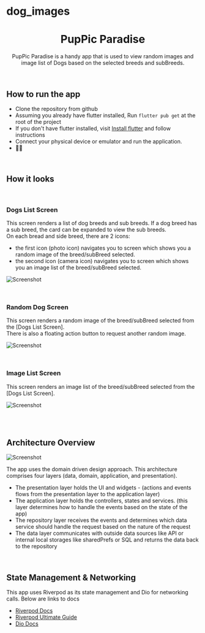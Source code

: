 # dog_images

<h1 align="center">
 PupPic Paradise 
</h1>

<p align="center">
    PupPic Paradise is a handy app that is used to view random images and image list of Dogs based on the selected breeds and subBreeds.
</p>

<br/>

## How to run the app

- Clone the repository from github
- Assuming you already have flutter installed, Run `flutter pub get` at the root of the project
- If you don't have flutter installed, visit <a href="https://docs.flutter.dev/get-started/install" target="_blank">Install flutter</a> and follow instructions
- Connect your physical device or emulator and run the application.
- 🎊🥳


<br/>

## How it looks

<br/>

### Dogs List Screen

This screen renders a list of dog breeds and sub breeds. If a dog breed has a sub breed, the card can be expanded to view the sub breeds.   
On each bread and side breed, there are 2 icons:
- the first icon (photo icon) navigates you to screen which shows you a random image of the breed/subBreed selected.
- the second icon (camera icon) navigates you to screen which shows you an image list of the breed/subBreed selected.

![Screenshot](assets/screenshots/dog_list_screen.png)

<br/>

### Random Dog Screen

This screen renders a random image of the breed/subBreed selected from the [Dogs List Screen].   
There is also a floating action button to request another random image.

![Screenshot](assets/screenshots/random_dog_screen.png)


<br/>

### Image List Screen

This screen renders an image list of the breed/subBreed selected from the [Dogs List Screen].  


![Screenshot](assets/screenshots/image_list_screen.png)

<br>
<br>

## Architecture Overview

![Screenshot](assets/screenshots/flutter-app-architecture.webp)

The app uses the domain driven design approach. This architecture comprises four layers (data, domain, application, and presentation).

- The presentation layer holds the UI and widgets - (actions and events flows from the presentation layer to the application layer) 
- The application layer holds the controllers, states and services.  (this layer determines how to handle the events based on the state of the app)
- The repository layer receives the events and determines which data service should handle the request based on the nature of the request
- The data layer communicates with outside data sources like API or internal local storages like sharedPrefs or SQL and returns the data back to the repository

<br>

## State Management & Networking 

This app uses Riverpod as its state management and Dio for networking calls.
Below are links to docs

- <a href="https://riverpod.dev/docs/introduction/getting_started" target="_blank">Riverpod Docs</a>
- <a href="https://codewithandrea.com/articles/flutter-state-management-riverpod/" target="_blank">Riverpod Ultimate Guide</a>
- <a href="https://pub.dev/documentation/dio/latest/" target="_blank">Dio Docs</a>